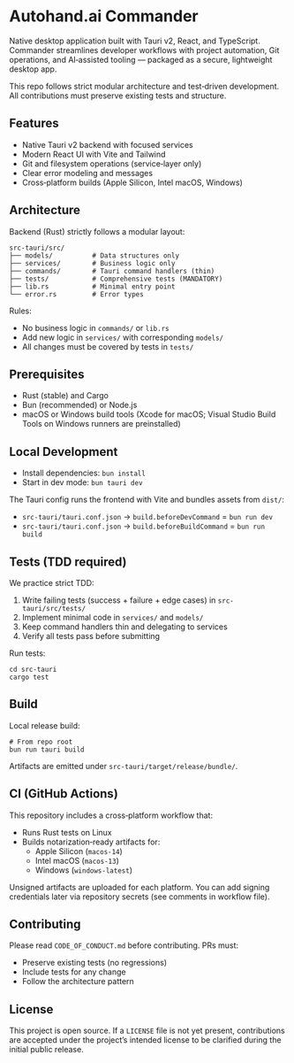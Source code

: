 # Autohand.ai Commander

Native desktop application built with Tauri v2, React, and TypeScript. Commander streamlines developer workflows with project automation, Git operations, and AI‑assisted tooling — packaged as a secure, lightweight desktop app.

This repo follows strict modular architecture and test‑driven development. All contributions must preserve existing tests and structure.

## Features

- Native Tauri v2 backend with focused services
- Modern React UI with Vite and Tailwind
- Git and filesystem operations (service‑layer only)
- Clear error modeling and messages
- Cross‑platform builds (Apple Silicon, Intel macOS, Windows)

## Architecture

Backend (Rust) strictly follows a modular layout:

```
src-tauri/src/
├── models/          # Data structures only
├── services/        # Business logic only  
├── commands/        # Tauri command handlers (thin)
├── tests/           # Comprehensive tests (MANDATORY)
├── lib.rs           # Minimal entry point
└── error.rs         # Error types
```

Rules:
- No business logic in `commands/` or `lib.rs`
- Add new logic in `services/` with corresponding `models/`
- All changes must be covered by tests in `tests/`

## Prerequisites

- Rust (stable) and Cargo
- Bun (recommended) or Node.js
- macOS or Windows build tools (Xcode for macOS; Visual Studio Build Tools on Windows runners are preinstalled)

## Local Development

- Install dependencies: `bun install`
- Start in dev mode: `bun tauri dev`

The Tauri config runs the frontend with Vite and bundles assets from `dist/`:

- `src-tauri/tauri.conf.json` → `build.beforeDevCommand` = `bun run dev`
- `src-tauri/tauri.conf.json` → `build.beforeBuildCommand` = `bun run build`

## Tests (TDD required)

We practice strict TDD:

1) Write failing tests (success + failure + edge cases) in `src-tauri/src/tests/`
2) Implement minimal code in `services/` and `models/`
3) Keep command handlers thin and delegating to services
4) Verify all tests pass before submitting

Run tests:

```
cd src-tauri
cargo test
```

## Build

Local release build:

```
# From repo root
bun run tauri build
```

Artifacts are emitted under `src-tauri/target/release/bundle/`.

## CI (GitHub Actions)

This repository includes a cross‑platform workflow that:

- Runs Rust tests on Linux
- Builds notarization‑ready artifacts for:
  - Apple Silicon (`macos-14`)
  - Intel macOS (`macos-13`)
  - Windows (`windows-latest`)

Unsigned artifacts are uploaded for each platform. You can add signing credentials later via repository secrets (see comments in workflow file).

## Contributing

Please read `CODE_OF_CONDUCT.md` before contributing. PRs must:

- Preserve existing tests (no regressions)
- Include tests for any change
- Follow the architecture pattern

## License

This project is open source. If a `LICENSE` file is not yet present, contributions are accepted under the project’s intended license to be clarified during the initial public release.
